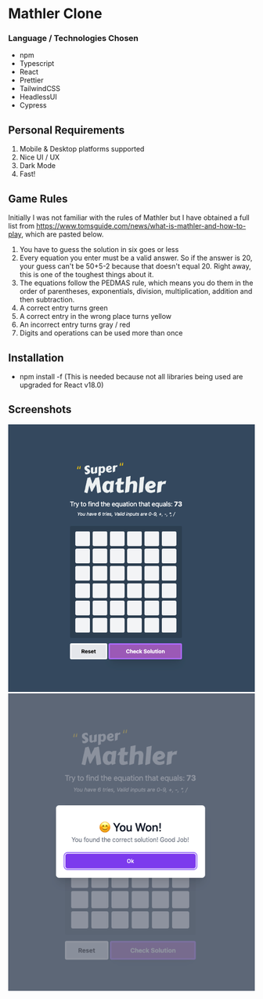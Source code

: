 # Mathler Clone

### Language / Technologies Chosen

- npm
- Typescript
- React
- Prettier
- TailwindCSS
- HeadlessUI
- Cypress

## Personal Requirements

1. Mobile & Desktop platforms supported
2. Nice UI / UX
3. Dark Mode
4. Fast!

## Game Rules

Initially I was not familiar with the rules of Mathler but I have obtained a full list from https://www.tomsguide.com/news/what-is-mathler-and-how-to-play, which are pasted below.

1. You have to guess the solution in six goes or less
2. Every equation you enter must be a valid answer. So if the answer is 20, your guess can't be 50+5-2 because that doesn't equal 20. Right away, this is one of the toughest things about it.
3. The equations follow the PEDMAS rule, which means you do them in the order of parentheses, exponentials, division, multiplication, addition and then subtraction.
4. A correct entry turns green
5. A correct entry in the wrong place turns yellow
6. An incorrect entry turns gray / red
7. Digits and operations can be used more than once

## Installation

- npm install -f (This is needed because not all libraries being used are upgraded for React v18.0)

## Screenshots

![Fresh Screenshot](/screenshots/screenshot-fresh.png)
![Win Screen Screenshot](/screenshots/screenshot-win-screen.png)
